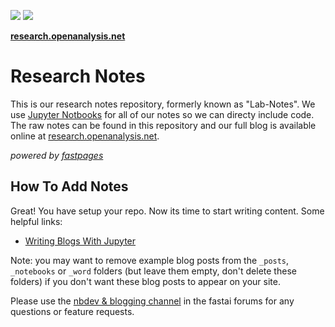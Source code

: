![](https://github.com/OALabs/research/workflows/CI/badge.svg) 
![](https://github.com/OALabs/research/workflows/GH-Pages%20Status/badge.svg) 


[**research.openanalysis.net**](https://research.openanalysis.net)

# Research Notes

This is our research notes repository, formerly known as "Lab-Notes". We use [Jupyter Notbooks](https://jupyter.org/) for all of our notes so we can directy include code. The raw notes can be found in this repository and our full blog is available online at [research.openanalysis.net](https://research.openanalysis.net).

_powered by [fastpages](https://github.com/fastai/fastpages)_


## How To Add Notes

Great!  You have setup your repo.  Now its time to start writing content.  Some helpful links:

- [Writing Blogs With Jupyter](https://github.com/fastai/fastpages#writing-blog-posts-with-jupyter)


Note: you may want to remove example blog posts from the `_posts`,  `_notebooks` or `_word` folders (but leave them empty, don't delete these folders) if you don't want these blog posts to appear on your site.

Please use the [nbdev & blogging channel](https://forums.fast.ai/c/fastai-users/nbdev/48) in the fastai forums for any questions or feature requests.
